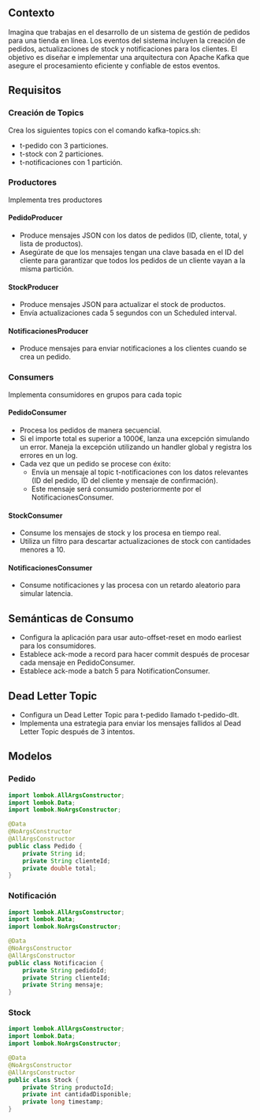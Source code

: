 ## Contexto

Imagina que trabajas en el desarrollo de un sistema de gestión de pedidos para una tienda en línea. 
Los eventos del sistema incluyen la creación de pedidos, actualizaciones de stock y notificaciones para los clientes. 
El objetivo es diseñar e implementar una arquitectura con Apache Kafka que asegure el procesamiento eficiente y 
confiable de estos eventos.

## Requisitos
### Creación de Topics

Crea los siguientes topics con el comando kafka-topics.sh:
- t-pedido con 3 particiones.
- t-stock con 2 particiones.
- t-notificaciones con 1 partición.

### Productores

Implementa tres productores

#### PedidoProducer

- Produce mensajes JSON con los datos de pedidos (ID, cliente, total, y lista de productos).
- Asegúrate de que los mensajes tengan una clave basada en el ID del cliente para garantizar que todos los pedidos de un cliente vayan a la misma partición.

#### StockProducer

- Produce mensajes JSON para actualizar el stock de productos.
- Envía actualizaciones cada 5 segundos con un Scheduled interval.

#### NotificacionesProducer

- Produce mensajes para enviar notificaciones a los clientes cuando se crea un pedido.

### Consumers

Implementa consumidores en grupos para cada topic

#### PedidoConsumer

- Procesa los pedidos de manera secuencial.
- Si el importe total es superior a 1000€, lanza una excepción simulando un error. Maneja la excepción utilizando un handler global y registra los errores en un log.
- Cada vez que un pedido se procese con éxito:
  - Envía un mensaje al topic t-notificaciones con los datos relevantes (ID del pedido, ID del cliente y mensaje de confirmación).
  - Este mensaje será consumido posteriormente por el NotificacionesConsumer.

#### StockConsumer

- Consume los mensajes de stock y los procesa en tiempo real.
- Utiliza un filtro para descartar actualizaciones de stock con cantidades menores a 10.

#### NotificacionesConsumer

- Consume notificaciones y las procesa con un retardo aleatorio para simular latencia.

## Semánticas de Consumo

- Configura la aplicación para usar auto-offset-reset en modo earliest para los consumidores.
- Establece ack-mode a record para hacer commit después de procesar cada mensaje en PedidoConsumer.
- Establece ack-mode a batch 5 para NotificationConsumer.

## Dead Letter Topic

- Configura un Dead Letter Topic para t-pedido llamado t-pedido-dlt.
- Implementa una estrategia para enviar los mensajes fallidos al Dead Letter Topic después de 3 intentos.


## Modelos

### Pedido

```java
import lombok.AllArgsConstructor;
import lombok.Data;
import lombok.NoArgsConstructor;

@Data
@NoArgsConstructor
@AllArgsConstructor
public class Pedido {
    private String id;
    private String clienteId;
    private double total;
}
```

### Notificación

```java
import lombok.AllArgsConstructor;
import lombok.Data;
import lombok.NoArgsConstructor;

@Data
@NoArgsConstructor
@AllArgsConstructor
public class Notificacion {
    private String pedidoId;
    private String clienteId;
    private String mensaje;
}
```

### Stock

```java
import lombok.AllArgsConstructor;
import lombok.Data;
import lombok.NoArgsConstructor;

@Data
@NoArgsConstructor
@AllArgsConstructor
public class Stock {
    private String productoId;
    private int cantidadDisponible;
    private long timestamp;
}
```